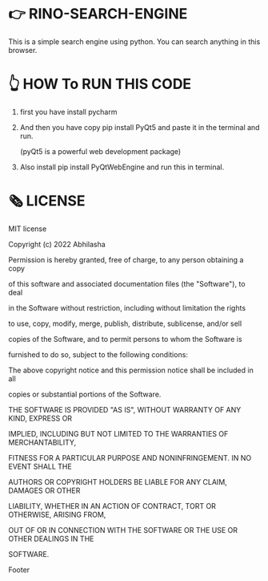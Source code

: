# 👉 RINO-SEARCH-ENGINE 

This is a simple search engine using python. You can search anything in this browser.

# 👆 HOW To RUN THIS CODE 

1) first you have install pycharm 

2) And then you have copy pip install PyQt5 and paste it in the terminal and run.
   
   (pyQt5 is a powerful web development package) 
   
3) Also install pip install PyQtWebEngine and run this in terminal.
   
# 🗞️ LICENSE

MIT license 

Copyright (c) 2022 Abhilasha

Permission is hereby granted, free of charge, to any person obtaining a copy

of this software and associated documentation files (the "Software"), to deal

in the Software without restriction, including without limitation the rights

to use, copy, modify, merge, publish, distribute, sublicense, and/or sell

copies of the Software, and to permit persons to whom the Software is

furnished to do so, subject to the following conditions:

The above copyright notice and this permission notice shall be included in all

copies or substantial portions of the Software.

THE SOFTWARE IS PROVIDED "AS IS", WITHOUT WARRANTY OF ANY KIND, EXPRESS OR

IMPLIED, INCLUDING BUT NOT LIMITED TO THE WARRANTIES OF MERCHANTABILITY,

FITNESS FOR A PARTICULAR PURPOSE AND NONINFRINGEMENT. IN NO EVENT SHALL THE

AUTHORS OR COPYRIGHT HOLDERS BE LIABLE FOR ANY CLAIM, DAMAGES OR OTHER

LIABILITY, WHETHER IN AN ACTION OF CONTRACT, TORT OR OTHERWISE, ARISING FROM,

OUT OF OR IN CONNECTION WITH THE SOFTWARE OR THE USE OR OTHER DEALINGS IN THE

SOFTWARE.

Footer

 
